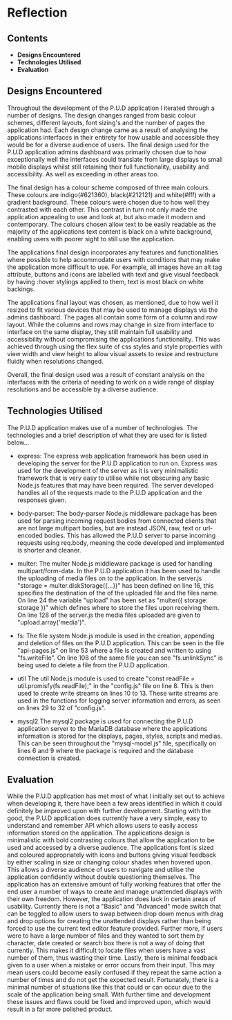 # Reflection

## Contents

- **Designs Encountered**
- **Technologies Utilised**
- **Evaluation**

## Designs Encountered
Throughout the development of the P.U.D application I iterated through a number of designs. The design changes ranged from basic colour schemes, different layouts, font sizing's and the number of pages the application had. Each design change came as a result of analysing the applications interfaces in their entirety for how usable and accessible they would be for a diverse audience of users.
The final design used for the P.U.D application admins dashboard was primarily chosen due to how exceptionally well the interfaces could translate from large displays to small mobile displays whilst still retaining their full functionality, usability and accessibility. As well as exceeding in other areas too.

The final design has a colour scheme composed of three main colours. These colours are indigo(#621360), black(#212121) and white(#fff) with a gradient background. These colours were chosen due to how well they contrasted with each other. This contrast in turn not only made the application appealing to use and look at, but also made it modern and contemporary. The colours chosen allow text to be easily readable as the majority of the applications text content is black on a white background, enabling users with poorer sight to still use the application.

The applications final design incorporates any features and functionalities where possible to help accommodate users with conditions that may make the application more difficult to use. For example, all images have an alt tag attribute, buttons and icons are labelled with text and give visual feedback by having :hover stylings applied to them, text is most black on white backings.

The applications final layout was chosen, as mentioned, due to how well it resized to fit various devices that may be used to manage displays via the admins dashboard. The pages all contain some form of a column and row layout. While the columns and rows may change in size from interface to interface on the same display, they still maintain full usability and accessibility without compromising the applications functionality. This was achieved through using the flex suite of css styles and style properties with view width and view height to allow visual assets to resize and restructure fluidly when resolutions changed.

Overall, the final design used was a result of constant analysis on the interfaces with the criteria of needing to work on a wide range of display resolutions and be accessible by a diverse audience.


## Technologies Utilised
The P.U.D application makes use of a number of technologies. The technologies and a brief description of what they are used for is listed below...

- express:
The express web application framework has been used in developing the server for the P.U.D application to run on. Express was used for the development of the server as it is very minimalistic framework that is very easy to utilise while not obscuring any basic Node.js features that may have been required. The server developed handles all of the requests made to the P.U.D application and the responses given.

- body-parser:
The body-parser Node.js middleware package has been used for parsing incoming request bodies from connected clients that are not large multipart bodies, but are instead JSON, raw, text or url-encoded bodies. This has allowed the P.U.D server to parse incoming requests using req.body, meaning the code developed and implemented is shorter and cleaner.

- multer:
The multer Node.js middleware package is used for handling multipart/form-data. In the P.U.D application it has been used to handle the uploading of media files on to the application. In the server.js "storage = multer.diskStorage({...})" has been defined on line 16, this specifies the destination of the of the uploaded file and the files name. On line 24 the variable "upload" has been set as "multer({ storage: storage })" which defines where to store the files upon receiving them. On line 128 of the server.js the media files uploaded are given to "upload.array('media')".

- fs:
The file system Node.js module is used in the creation, appending and deletion of files on the P.U.D application. This can be seen in the file "api-pages.js" on line 53 where a file is created and written to using "fs.writeFile". On line 108 of the same file you can see "fs.unlinkSync" is being used to delete a file from the P.U.D application.

- util
The util Node.js module is used to create "const readFile = util.promisfy(fs.readFile);" in the "config.js" file on line 8. This is then used to create write streams on lines 10 to 13. These write streams are used in the functions for logging server information and errors, as seen on lines 29 to 32 of "config.js".

- mysql2
The mysql2 package is used for connecting the P.U.D application server to the MariaDB database where the applications information is stored for the displays, pages, styles, scripts and medias. This can be seen throughout the "mysql-model.js" file, specifically on lines 6 and 9 where the package is required and the database connection is created.


## Evaluation
While the P.U.D application has met most of what I initially set out to achieve when developing it, there have been a few areas identified in which it could definitely be improved upon with further development. Starting with the good, the P.U.D application does currently have a very simple, easy to understand and remember API which allows users to easily access information stored on the application. The applications design is minimalistic with bold contrasting colours that allow the application to be used and accessed by a diverse audience. The applications font is sized and coloured appropriately with icons and buttons giving visual feedback by either scaling in size or changing colour shades when hovered upon. This allows a diverse audience of users to navigate and utilise the application confidently without double questioning themselves. The application has an extensive amount of fully working features that offer the end user a number of ways to create and manage unattended displays with their own freedom.
However, the application does lack in certain areas of usability. Currently there is not a "Basic" and "Advanced" mode switch that can be toggled to allow users to swap between drop down menus with drag and drop options for creating the unattended displays rather than being forced to use the current text editor feature provided. Further more, if users were to have a large number of files and they wanted to sort them by character, date created or search box there is not a way of doing that currently. This makes it difficult to locate files when users have a vast number of them, thus wasting their time. Lastly, there is minimal feedback given to a user when a mistake or error occurs from their input. This may mean users could become easily confused if they repeat the same action a number of times and do not get the expected result. Fortunately, there is a minimal number of situations like this that could or can occur due to the scale of the application being small.
With further time and development these issues and flaws could be fixed and improved upon, which would result in a far more polished product.
